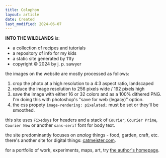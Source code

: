 ```yaml
---
title: Colophon
layout: article
date: Created
last_modified: 2024-06-07
---
```


**INTO THE WILDLANDS** is:

- a collection of recipes and tutorials
- a repository of info for my kids
- a static site generated by 11ty
- copyright &copy; 2024 by j. p. sawyer

the images on the website are mostly processed as follows:

1. crop the photo at a high resolution to a 4:3 aspect ratio, landscaped
2. reduce the image resolution to 256 pixels wide / 192 pixels high
3. save the image with either 16 or 32 colors and as a 100% dithered PNG. I'm doing this with photoshop's "save for web (legacy)" option.
4. the css propety `image-rendering: pixelated;` must be set or they'll be smoothed.

this site uses `Fixedsys` for headers and a stack of `Courier`, `Courier Prime`, `Courier New` or another `sans-serif` font for body text.

the site predominantly focuses on _analog_ things - food, garden, craft, etc.
there's another site for digital things: [catmeister.com](https://www.catmeister.com/).

for a portfolio of work, experiments, maps, art, try [the author's homepage](https://www.joshpsawyer.com/).
